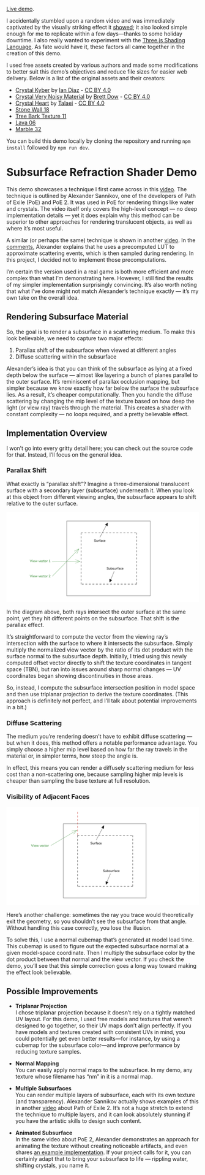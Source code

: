 [Live demo](https://prizemlenie.github.io/subsurface-refraction-shader/).

I accidentally stumbled upon a random video and was immediately captivated by the visually striking effect it [showed](https://youtu.be/whyJzrVEgVc?si=dj4ux1Zh0TA0wn1f&t=1690); it also looked simple enough for me to replicate within a few days—thanks to some holiday downtime. I also really wanted to experiment with the [Three.js Shading Language](https://github.com/mrdoob/three.js/wiki/Three.js-Shading-Language). As fate would have it, these factors all came together in the creation of this demo.

I used free assets created by various authors and made some modifications to better suit this demo’s objectives and reduce file sizes for easier web delivery. Below is a list of the original assets and their creators:

- [Crystal Kyber](https://sketchfab.com/3d-models/crystal-kyber-1d769339a8cc45fda2ba6b31ce91160f) by [Ian Diaz](https://sketchfab.com/Dyckzu) - [CC BY 4.0](https://creativecommons.org/licenses/by/4.0/)
- [Crystal Very Noisy Material](https://sketchfab.com/3d-models/crystal-very-noisy-material-d66faac2b1de4fff8221e5ce51f4841d) by [Brett Dow](https://sketchfab.com/BrettDow) - [CC BY 4.0](https://creativecommons.org/licenses/by/4.0/)
- [Crystal Heart](https://sketchfab.com/3d-models/crystal-heart-8e8515a0834b4c1e9e477ce0f392a90c) by [Talaei](https://sketchfab.com/habedi) - [CC BY 4.0](https://creativecommons.org/licenses/by/4.0/)
- [Stone Wall 18](https://www.sharetextures.com/textures/wall/stone-wall-18)
- [Tree Bark Texture 11](https://www.sharetextures.com/textures/wood/tree-bark-11)
- [Lava 06](https://www.sharetextures.com/textures/abstract/lava-06)
- [Marble 32](https://www.sharetextures.com/textures/floor/marble-32)

You can build this demo locally by cloning the repository and running `npm install` followed by `npm run dev`.

# Subsurface Refraction Shader Demo

This demo showcases a technique I first came across in this [video](https://youtu.be/whyJzrVEgVc?si=R_Cb48J8CuXa7Emb&t=1672). The technique is outlined by Alexander Sannikov, one of the developers of Path of Exile (PoE) and PoE 2. It was used in PoE for rendering things like water and crystals. The video itself only covers the high-level concept — no deep implementation details — yet it does explain why this method can be superior to other approaches for rendering translucent objects, as well as where it’s most useful.

A similar (or perhaps the same) technique is shown in another [video](https://youtu.be/b5hIzkANWF4?si=BkxgroO_rqa0M9lX). In the [comments](https://www.youtube.com/watch?v=b5hIzkANWF4&lc=Ugw0wmK5vnr5gvyI2P14AaABAg.98_wt7lYrIE98aC0Z__p4d), Alexander explains that he uses a precomputed LUT to approximate scattering events, which is then sampled during rendering. In this project, I decided not to implement those precomputations.

I’m certain the version used in a real game is both more efficient and more complex than what I’m demonstrating here. However, I still find the results of my simpler implementation surprisingly convincing. It’s also worth noting that what I’ve done might not match Alexander’s technique exactly — it’s my own take on the overall idea.

## Rendering Subsurface Material

So, the goal is to render a subsurface in a scattering medium. To make this look believable, we need to capture two major effects:

1. Parallax shift of the subsurface when viewed at different angles
2. Diffuse scattering within the subsurface

Alexander’s idea is that you can think of the subsurface as lying at a fixed depth below the surface — almost like layering a bunch of planes parallel to the outer surface. It’s reminiscent of parallax occlusion mapping, but simpler because we know exactly how far below the surface the subsurface lies. As a result, it’s cheaper computationally. Then you handle the diffuse scattering by changing the mip level of the texture based on how deep the light (or view ray) travels through the material. This creates a shader with constant complexity — no loops required, and a pretty believable effect.

## Implementation Overview

I won’t go into every gritty detail here; you can check out the source code for that. Instead, I’ll focus on the general idea.

### Parallax Shift

What exactly is “parallax shift”? Imagine a three-dimensional translucent surface with a secondary layer (subsurface) underneath it. When you look at this object from different viewing angles, the subsurface appears to shift relative to the outer surface.

![Parallax](readme_images/parallax.png)

In the diagram above, both rays intersect the outer surface at the same point, yet they hit different points on the subsurface. That shift is the parallax effect.

It’s straightforward to compute the vector from the viewing ray’s intersection with the surface to where it intersects the subsurface. Simply multiply the normalized view vector by the ratio of its dot product with the surface normal to the subsurface depth. Initially, I tried using this newly computed offset vector directly to shift the texture coordinates in tangent space (TBN), but ran into issues around sharp normal changes — UV coordinates began showing discontinuities in those areas.

So, instead, I compute the subsurface intersection position in model space and then use triplanar projection to derive the texture coordinates. (This approach is definitely not perfect, and I’ll talk about potential improvements in a bit.)

### Diffuse Scattering

The medium you’re rendering doesn’t have to exhibit diffuse scattering — but when it does, this method offers a notable performance advantage. You simply choose a higher mip level based on how far the ray travels in the material or, in simpler terms, how steep the angle is.

In effect, this means you can render a diffusely scattering medium for less cost than a non-scattering one, because sampling higher mip levels is cheaper than sampling the base texture at full resolution.

### Visibility of Adjacent Faces

![Parallax](readme_images/adjacent_faces.png)

Here’s another challenge: sometimes the ray you trace would theoretically exit the geometry, so you shouldn’t see the subsurface from that angle. Without handling this case correctly, you lose the illusion.

To solve this, I use a normal cubemap that’s generated at model load time. This cubemap is used to figure out the expected subsurface normal at a given model-space coordinate. Then I multiply the subsurface color by the dot product between that normal and the view vector. If you check the demo, you’ll see that this simple correction goes a long way toward making the effect look believable.

## Possible Improvements

- **Triplanar Projection**  
  I chose triplanar projection because it doesn’t rely on a tightly matched UV layout. For this demo, I used free models and textures that weren’t designed to go together, so their UV maps don’t align perfectly. If you have models and textures created with consistent UVs in mind, you could potentially get even better results—for instance, by using a cubemap for the subsurface color—and improve performance by reducing texture samples.

- **Normal Mapping**  
  You can easily apply normal maps to the subsurface. In my demo, any texture whose filename has “nm” in it is a normal map.

- **Multiple Subsurfaces**  
  You can render multiple layers of subsurface, each with its own texture (and transparency). Alexander Sannikov actually shows examples of this in another [video](https://youtu.be/TrHHTQqmAaM?si=ESG04p6orajXfgYq&t=260) about Path of Exile 2. It’s not a huge stretch to extend the technique to multiple layers, and it can look absolutely stunning if you have the artistic skills to design such content.

- **Animated Subsurface**  
  In the same video about PoE 2, Alexander demonstrates an approach for animating the texture without creating noticeable artifacts, and even shares [an example implementation](https://www.shadertoy.com/view/mlscz8). If your project calls for it, you can certainly adapt that to bring your subsurface to life — rippling water, shifting crystals, you name it.
